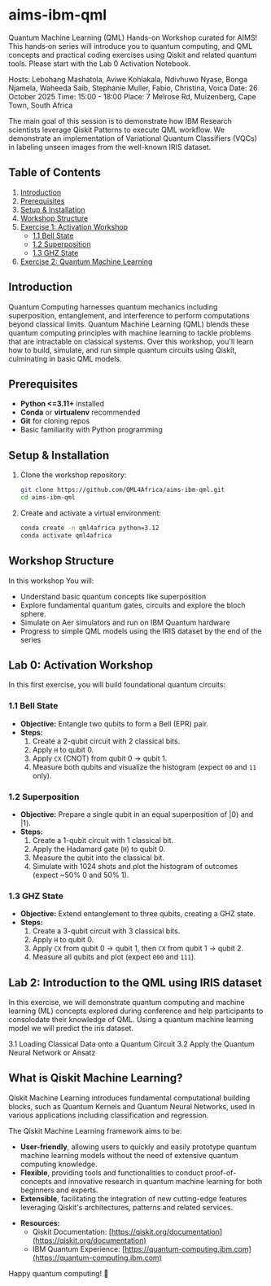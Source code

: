 # aims-ibm-qml
Quantum Machine Learning (QML) Hands-on Workshop curated for AIMS!  This hands‑on series will introduce you to quantum computing, and QML concepts and practical coding exercises using Qiskit and related quantum tools. Please start with the Lab 0 Activation Notebook.


Hosts: Lebohang Mashatola, Aviwe Kohlakala, Ndivhuwo Nyase, Bonga Njamela, Waheeda Saib, Stephanie Muller, Fabio, Christina, Voica
Date: 26 October 2025
Time: 15:00 - 18:00
Place: 7 Melrose Rd, Muizenberg, Cape Town, South Africa

The main goal of this session is to demonstrate how IBM Research scientists leverage Qiskit Patterns to execute QML workflow. We demonstrate an implementation of Variational Quantum Classifiers (VQCs) in labeling unseen images from the well-known IRIS dataset. 


## Table of Contents

1. [Introduction](#introduction)
2. [Prerequisites](#prerequisites)
3. [Setup & Installation](#setup--installation)
4. [Workshop Structure](#workshop-structure)
5. [Exercise 1: Activation Workshop](#exercise-1-getting-started)
   - [1.1 Bell State](#12-bell-state)
   - [1.2 Superposition](#11-superposition)
   - [1.3 GHZ State](#13-ghz-state)
6. [Exercise 2: Quantum Machine Learning](#qml)



## Introduction

Quantum Computing harnesses quantum mechanics including superposition, entanglement, and interference to perform computations beyond classical limits. Quantum Machine Learning (QML) blends these quantum computing principles with machine learning to tackle problems that are intractable on classical systems. Over this workshop, you'll learn how to build, simulate, and run simple quantum circuits using Qiskit, culminating in basic QML models.


## Prerequisites

- **Python <=3.11+** installed
- **Conda** or **virtualenv** recommended
- **Git** for cloning repos
- Basic familiarity with Python programming

## Setup & Installation

1. Clone the workshop repository:
   ```bash
   git clone https://github.com/QML4Africa/aims-ibm-qml.git
   cd aims-ibm-qml
   ```
2. Create and activate a virtual environment:
   ```bash
   conda create -n qml4africa python=3.12
   conda activate qml4africa
   ```


## Workshop Structure

In this workshop You will:

- Understand basic quantum concepts like superposition
- Explore fundamental quantum gates, circuits and explore the bloch sphere.
- Simulate on Aer simulators and run on IBM Quantum hardware
- Progress to simple QML models using the IRIS dataset by the end of the series

## Lab 0: Activation Workshop

In this first exercise, you will build foundational quantum circuits:

### 1.1 Bell State

- **Objective:** Entangle two qubits to form a Bell (EPR) pair.
- **Steps:**
  1. Create a 2-qubit circuit with 2 classical bits.
  2. Apply `H` to qubit 0.
  3. Apply `CX` (CNOT) from qubit 0 → qubit 1.
  4. Measure both qubits and visualize the histogram (expect `00` and `11` only).
  
### 1.2 Superposition

- **Objective:** Prepare a single qubit in an equal superposition of |0⟩ and |1⟩.
- **Steps:**
  1. Create a 1-qubit circuit with 1 classical bit.
  2. Apply the Hadamard gate (`H`) to qubit 0.
  3. Measure the qubit into the classical bit.
  4. Simulate with 1024 shots and plot the histogram of outcomes (expect \~50% 0 and 50% 1).

### 1.3 GHZ State

- **Objective:** Extend entanglement to three qubits, creating a GHZ state.
- **Steps:**
  1. Create a 3-qubit circuit with 3 classical bits.
  2. Apply `H` to qubit 0.
  3. Apply `CX` from qubit 0 → qubit 1, then `CX` from qubit 1 → qubit 2.
  4. Measure all qubits and plot (expect `000` and `111`).


## Lab 2: Introduction to the QML using IRIS dataset

  In this exercise, we will demonstrate quantum computing and machine learning (ML) concepts explored during conference and help participants to consolodate their knowledge of QML. Using a quantum machine learning model we will predict the iris dataset.

3.1 Loading Classical Data onto a Quantum Circuit
3.2 Apply the Quantum Neural Network or Ansatz

## What is Qiskit Machine Learning?

Qiskit Machine Learning introduces fundamental computational building blocks, such as Quantum 
Kernels and Quantum Neural Networks, used in various applications including classification 
and regression.

The Qiskit Machine Learning framework aims to be:

* **User-friendly**, allowing users to quickly and easily prototype quantum machine learning models without 
    the need of extensive quantum computing knowledge.
* **Flexible**, providing tools and functionalities to conduct proof-of-concepts and innovative research 
    in quantum machine learning for both beginners and experts.
* **Extensible**, facilitating the integration of new cutting-edge features leveraging Qiskit's 
    architectures, patterns and related services.


- **Resources:**
  - Qiskit Documentation: [https://qiskit.org/documentation](https://qiskit.org/documentation)
  - IBM Quantum Experience: [https://quantum-computing.ibm.com](https://quantum-computing.ibm.com)

Happy quantum computing! 🚀


